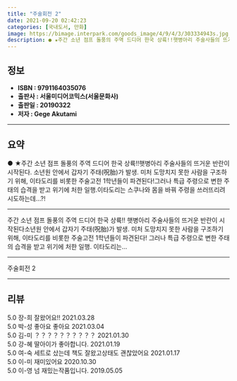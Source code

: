```yaml
---
title: "주술회전 2"
date: 2021-09-20 02:42:23
categories: [국내도서, 만화]
image: https://bimage.interpark.com/goods_image/4/9/4/3/303334943s.jpg
description: ● ★주간 소년 점프 돌풍의 주역 드디어 한국 상륙!!햇병아리 주술사들의 뜨거운 반란이 시작된다. 소년원 안에서 갑자기 주태(呪胎)가 발생. 미처 도망치지 못한 사람을 구조하기 위해, 이타도리를 비롯한 주술고전 1학년들이 파견된다!그러나 특급 주령으로 변한 주태의 습격을 받고 위기에
---
```


## **정보**

- **ISBN : 9791164035076**
- **출판사 : 서울미디어코믹스(서울문화사)**
- **출판일 : 20190322**
- **저자 : Gege Akutami**

------



## **요약**

●  ★주간 소년 점프 돌풍의 주역 드디어 한국 상륙!!햇병아리 주술사들의 뜨거운 반란이 시작된다. 소년원 안에서 갑자기 주태(呪胎)가 발생. 미처 도망치지 못한 사람을 구조하기 위해, 이타도리를 비롯한 주술고전 1학년들이 파견된다!그러나 특급 주령으로 변한 주태의 습격을 받고 위기에 처한 일행.이타도리는 스쿠나와 몸을 바꿔 주령을 쓰러뜨리려 시도하는데…?!

------

주간 소년 점프 돌풍의 주역 드디어 한국 상륙!!
햇병아리 주술사들의 뜨거운 반란이 시작된다소년원 안에서 갑자기 주태(呪胎)가 발생. 
미처 도망치지 못한 사람을 구조하기 위해, 
이타도리를 비롯한 주술고전 1학년들이 파견된다!
그러나 특급 주령으로 변한 주태의 습격을 받고 위기에 처한 일행.
이타도리는... 

------


주술회전 2 

------


## **리뷰** 

5.0 장-희 잘왔어요!! 2021.03.28 <br/>5.0 박-성 좋아요 좋아요 2021.03.04 <br/>5.0 김-미 ？？？？？？？？？？ 2021.01.30 <br/>5.0 강-혜 딸아이가 좋아합니다. 2021.01.19 <br/>5.0 여-숙 세트로 샀는데 책도 잘왔고상태도 괜찮았어요 2021.01.17 <br/>5.0 이-미 재미있어요 2020.10.30 <br/>5.0 이-영 넘 재밌는작품입니다. 2019.05.05 <br/>